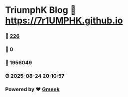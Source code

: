# TriumphK Blog :link: https://7r1UMPHK.github.io 
### :page_facing_up: [226](https://7r1UMPHK.github.io/tag.html) 
### :speech_balloon: 0 
### :hibiscus: 1956049 
### :alarm_clock: 2025-08-24 20:10:57 
### Powered by :heart: [Gmeek](https://github.com/Meekdai/Gmeek)
